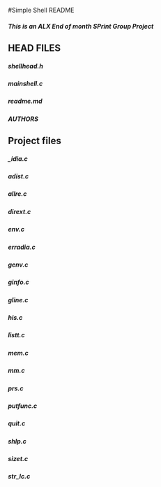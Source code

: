 #Simple Shell README
##### This is an ALX End of month SPrint Group Project

## HEAD FILES
##### shellhead.h
##### mainshell.c
##### readme.md
##### AUTHORS

## Project files
##### _idia.c
##### adist.c
##### allre.c
##### dirext.c
##### env.c
##### erradia.c
##### genv.c
##### ginfo.c
##### gline.c
##### his.c
##### listt.c
##### mem.c
##### mm.c
##### prs.c
##### putfunc.c
##### quit.c
##### shlp.c
##### sizet.c
##### str_lc.c
